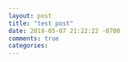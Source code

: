 ```yaml
---
layout: post
title: "test post"
date: 2019-05-07 21:22:22 -0700
comments: true
categories: 
---
```

